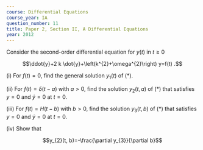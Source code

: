 ```yaml
---
course: Differential Equations
course_year: IA
question_number: 11
title: Paper 2, Section II, A Differential Equations
year: 2012
---
```




Consider the second-order differential equation for $y(t)$ in $t \geqslant 0$

$$\ddot{y}+2 k \dot{y}+\left(k^{2}+\omega^{2}\right) y=f(t) .$$

(i) For $f(t)=0$, find the general solution $y_{1}(t)$ of $(*)$.

(ii) For $f(t)=\delta(t-a)$ with $a>0$, find the solution $y_{2}(t, a)$ of $(*)$ that satisfies $y=0$ and $\dot{y}=0$ at $t=0$.

(iii) For $f(t)=H(t-b)$ with $b>0$, find the solution $y_{3}(t, b)$ of $(*)$ that satisfies $y=0$ and $\dot{y}=0$ at $t=0 .$

(iv) Show that

$$y_{2}(t, b)=-\frac{\partial y_{3}}{\partial b}$$